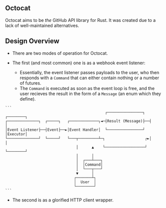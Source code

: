 ## Octocat

Octocat aims to be _the_ GitHub API library for Rust. It was created due to a lack of well-maintained alternatives. 

## Design Overview

* There are two modes of operation for Octocat. 

* The first (and most common) one is as a webhook event listener:
    <!-- TODO: Hyperlink types to docs -->
    * Essentially, the event listener passes payloads to the user, who then responds with a `Command` that can either contain nothing or a number of futures.
    * The `Command` is executed as soon as the event loop is free, and the user recieves the result in the form of a `Message` (an enum which they define).

~~~admonish info "Visualization"
```
                                             ┌────────────────┐  ┌────────┐
┌──────────────┐  ┌─────┐   ┌─────────────┐◄─┤Result (Message)├──┤        │
│Event Listener├──┤Event├──►│Event Handler│  └────────────────┘  │Executor│
└──────────────┘  └─────┘   └───┬─────────┴─┐                  ┌►│        │
                                │      ▲    └──────────────────┘ └────────┘
                                │      │
                                │  ┌───┴───┐
                                │  │Command│
                                │  └───┬───┘
                                ▼      │
                               ┌───────┴┐
                               │  User  │
                               └────────┘
```
~~~

* The second is as a glorified HTTP client wrapper.
